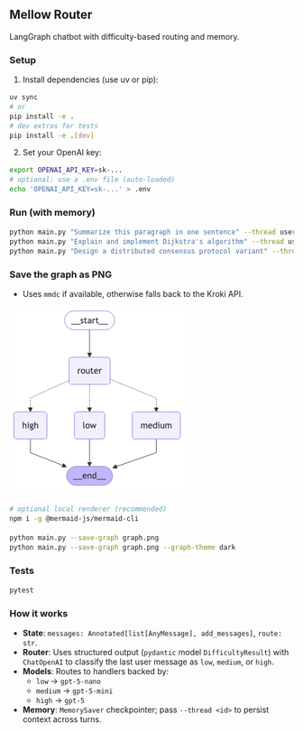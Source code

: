## Mellow Router

LangGraph chatbot with difficulty-based routing and memory.

### Setup

1. Install dependencies (use uv or pip):

```bash
uv sync
# or
pip install -e .
# dev extras for tests
pip install -e .[dev]
```

2. Set your OpenAI key:

```bash
export OPENAI_API_KEY=sk-...
# optional: use a .env file (auto-loaded)
echo 'OPENAI_API_KEY=sk-...' > .env
```

### Run (with memory)

```bash
python main.py "Summarize this paragraph in one sentence" --thread user-123
python main.py "Explain and implement Dijkstra's algorithm" --thread user-123
python main.py "Design a distributed consensus protocol variant" --thread user-123
```

### Save the graph as PNG

- Uses `mmdc` if available, otherwise falls back to the Kroki API.

![Mellow Router graph](graph.png)

```bash
# optional local renderer (recommended)
npm i -g @mermaid-js/mermaid-cli

python main.py --save-graph graph.png
python main.py --save-graph graph.png --graph-theme dark
```

### Tests

```bash
pytest
```

### How it works

- **State**: `messages: Annotated[list[AnyMessage], add_messages]`, `route: str`.
- **Router**: Uses structured output (`pydantic` model `DifficultyResult`) with `ChatOpenAI` to classify the last user message as `low`, `medium`, or `high`.
- **Models**: Routes to handlers backed by:
  - `low` → `gpt-5-nano`
  - `medium` → `gpt-5-mini`
  - `high` → `gpt-5`
- **Memory**: `MemorySaver` checkpointer; pass `--thread <id>` to persist context across turns.


